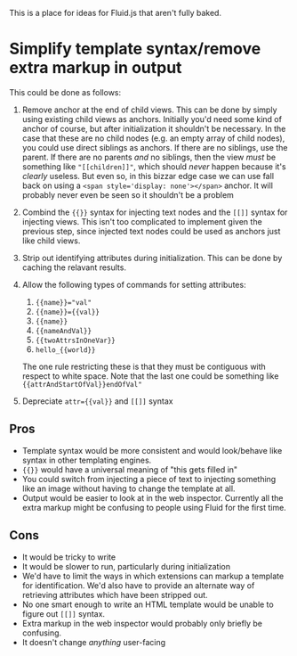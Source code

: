 This is a place for ideas for Fluid.js that aren't fully baked.

Simplify template syntax/remove extra markup in output
======================================================

This could be done as follows:

1.	Remove anchor at the end of child views.  This can be done by simply
	using existing child views as anchors.  Initially you'd need some kind
	of anchor of course, but after initialization it shouldn't be necessary.
	In the case that these are no child nodes (e.g. an empty array of child
	nodes), you could use direct siblings as anchors.  If there are no
	siblings, use the parent.  If there are no parents *and* no siblings,
	then the view *must* be something like `"[[children]]"`, which should
	*never* happen because it's *clearly* useless.  But even so, in this
	bizzar edge case we can use fall back on using a
	`<span style='display: none'></span>` anchor.  It will probably never
	even be seen so it shouldn't be a problem
2.	Combind the `{{}}` syntax for injecting text nodes and the `[[]]` syntax
	for injecting views.  This isn't too complicated to implement given the
	previous step, since injected text nodes could be used as anchors just
	like child views.
3.	Strip out identifying attributes during initialization.  This can be done
	by caching the relavant results.
4.	Allow the following types of commands for setting attributes:

	1.	`{{name}}="val"`
	2.	`{{name}}={{val}}`
	3.	`{{name}}`
	4.	`{{nameAndVal}}`
	5.	`{{twoAttrsInOneVar}}`
	6.	`hello_{{world}}`

	The one rule restricting these is that they must be contiguous with
	respect to white space. Note that the last one could be something like 
	`{{attrAndStartOfVal}}endOfVal"`
5.	Depreciate `attr={{val}}` and `[[]]` syntax

## Pros

*	Template syntax would be more consistent and would look/behave like
	syntax in other templating engines.
*	`{{}}` would have a universal meaning of "this gets filled in"
*	You could switch from injecting a piece of text to injecting something
	like an image without having to change the template at all.
*	Output would be easier to look at in the web inspector.  Currently all
	the extra markup might be confusing to people using Fluid for the first
	time.

## Cons

*	It would be tricky to write
*	It would be slower to run, particularly during initialization
*	We'd have to limit the ways in which extensions can markup a template
	for identification.  We'd also have to provide an alternate way of
	retrieving attributes which have been stripped out.
*	No one smart enough to write an HTML template would be unable to figure
	out `[[]]` syntax.
*	Extra markup in the web inspector would probably only briefly be
	confusing.
*	It doesn't change *anything* user-facing
